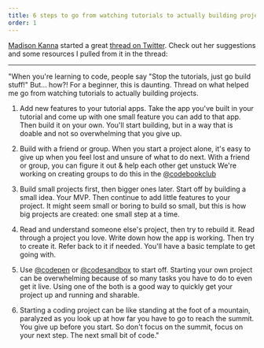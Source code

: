 ```yaml
---
title: 6 steps to go from watching tutorials to actually building projects
order: 1
---
```


[Madison Kanna](https://twitter.com/Madisonkanna) started a great
[thread on Twitter](https://twitter.com/Madisonkanna/status/1279158985518485504).
Check out her suggestions and some resources I pulled from it in the thread:

---

"When you're learning to code, people say "Stop the tutorials, just go build
stuff!" But... how?! For a beginner, this is daunting. Thread on what helped me
go from watching tutorials to actually building projects.

1. Add new features to your tutorial apps. Take the app you've built in your
   tutorial and come up with one small feature you can add to that app. Then
   build it on your own. You'll start building, but in a way that is doable and
   not so overwhelming that you give up.

2. Build with a friend or group. When you start a project alone, it's easy to
   give up when you feel lost and unsure of what to do next. With a friend or
   group, you can figure it out & help each other get unstuck We're working on
   creating groups to do this in the
   [@codebookclub](https://twitter.com/CodeBookClub)

3. Build small projects first, then bigger ones later. Start off by building a
   small idea. Your MVP. Then continue to add little features to your project.
   It might seem small or boring to build so small, but this is how big projects
   are created: one small step at a time.

4. Read and understand someone else's project, then try to rebuild it. Read
   through a project you love. Write down how the app is working. Then try to
   create it. Refer back to it if needed. You'll have a basic template to get
   going with.

5. Use [@codepen](https://twitter.com/CodePen) or
   [@codesandbox](https://twitter.com/codesandbox) to start off. Starting your
   own project can be overwhelming because of so many tasks you have to do to
   even get it live. Using one of the both is a good way to quickly get your
   project up and running and sharable.

6. Starting a coding project can be like standing at the foot of a mountain,
   paralyzed as you look up at how far you have to go to reach the summit. You
   give up before you start. So don't focus on the summit, focus on your next
   step. The next small bit of code."
